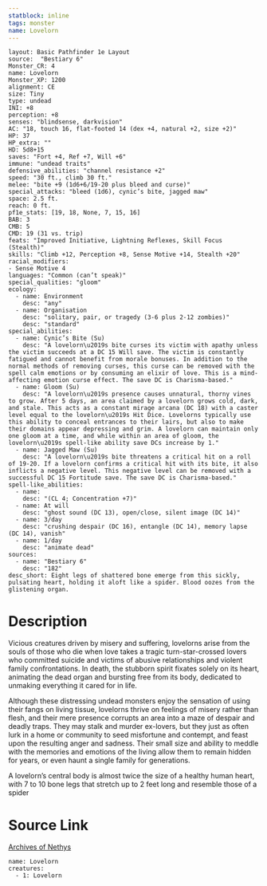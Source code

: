 ```yaml
---
statblock: inline
tags: monster
name: Lovelorn
---
```

```statblock
layout: Basic Pathfinder 1e Layout
source:  "Bestiary 6"
Monster_CR: 4
name: Lovelorn
Monster_XP: 1200
alignment: CE
size: Tiny
type: undead
INI: +8
perception: +8
senses: "blindsense, darkvision"
AC: "18, touch 16, flat-footed 14 (dex +4, natural +2, size +2)"
HP: 37
HP_extra: ""
HD: 5d8+15
saves: "Fort +4, Ref +7, Will +6"
immune: "undead traits"
defensive_abilities: "channel resistance +2"
speed: "30 ft., climb 30 ft."
melee: "bite +9 (1d6+6/19-20 plus bleed and curse)"
special_attacks: "bleed (1d6), cynic’s bite, jagged maw"
space: 2.5 ft.
reach: 0 ft.
pf1e_stats: [19, 18, None, 7, 15, 16]
BAB: 3
CMB: 5
CMD: 19 (31 vs. trip)
feats: "Improved Initiative, Lightning Reflexes, Skill Focus (Stealth)"
skills: "Climb +12, Perception +8, Sense Motive +14, Stealth +20"
racial_modifiers:
- Sense Motive 4
languages: "Common (can’t speak)"
special_qualities: "gloom"
ecology:
  - name: Environment
    desc: "any"
  - name: Organisation
    desc: "solitary, pair, or tragedy (3-6 plus 2-12 zombies)"
    desc: "standard"
special_abilities:
  - name: Cynic’s Bite (Su)
    desc: "A lovelorn\u2019s bite curses its victim with apathy unless the victim succeeds at a DC 15 Will save. The victim is constantly fatigued and cannot benefit from morale bonuses. In addition to the normal methods of removing curses, this curse can be removed with the spell calm emotions or by consuming an elixir of love. This is a mind-affecting emotion curse effect. The save DC is Charisma-based."
  - name: Gloom (Su)
    desc: "A lovelorn\u2019s presence causes unnatural, thorny vines to grow. After 5 days, an area claimed by a lovelorn grows cold, dark, and stale. This acts as a constant mirage arcana (DC 18) with a caster level equal to the lovelorn\u2019s Hit Dice. Lovelorns typically use this ability to conceal entrances to their lairs, but also to make their domains appear depressing and grim. A lovelorn can maintain only one gloom at a time, and while within an area of gloom, the lovelorn\u2019s spell-like ability save DCs increase by 1."
  - name: Jagged Maw (Su)
    desc: "A lovelorn\u2019s bite threatens a critical hit on a roll of 19-20. If a lovelorn confirms a critical hit with its bite, it also inflicts a negative level. This negative level can be removed with a successful DC 15 Fortitude save. The save DC is Charisma-based."
spell-like_abilities:
  - name:
    desc: "(CL 4; Concentration +7)"
  - name: At will
    desc: "ghost sound (DC 13), open/close, silent image (DC 14)"
  - name: 3/day
    desc: "crushing despair (DC 16), entangle (DC 14), memory lapse (DC 14), vanish"
  - name: 1/day
    desc: "animate dead"
sources:
  - name: "Bestiary 6"
    desc: "182"
desc_short: Eight legs of shattered bone emerge from this sickly, pulsating heart, holding it aloft like a spider. Blood oozes from the glistening organ.
```
# Description
Vicious creatures driven by misery and suffering, lovelorns arise from the souls of those who die when love takes a tragic turn-star-crossed lovers who committed suicide and victims of abusive relationships and violent family confrontations. In death, the stubborn spirit fixates solely on its heart, animating the dead organ and bursting free from its body, dedicated to unmaking everything it cared for in life. 

Although these distressing undead monsters enjoy the sensation of using their fangs on living tissue, lovelorns thrive on feelings of misery rather than flesh, and their mere presence corrupts an area into a maze of despair and deadly traps. They may stalk and murder ex-lovers, but they just as often lurk in a home or community to seed misfortune and contempt, and feast upon the resulting anger and sadness. Their small size and ability to meddle with the memories and emotions of the living allow them to remain hidden for years, or even haunt a single family for generations. 

A lovelorn’s central body is almost twice the size of a healthy human heart, with 7 to 10 bone legs that stretch up to 2 feet long and resemble those of a spider
# Source Link
[Archives of Nethys](https://aonprd.com/MonsterDisplay.aspx?ItemName=Lovelorn)
```encounter-table
name: Lovelorn
creatures:
  - 1: Lovelorn
```
